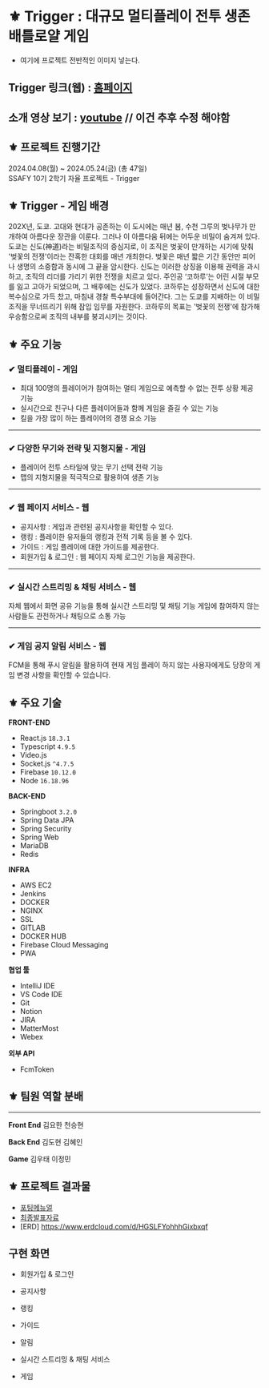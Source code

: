 # ⚜ Trigger : 대규모 멀티플레이 전투 생존 배틀로얄 게임

- 여기에 프로젝트 전반적인 이미지 넣는다.

## Trigger 링크(웹) : [홈페이지](https://trigger109.com)
## 소개 영상 보기 : [youtube](https://trigger109.com) // 이건 추후 수정 해야함


## ⚜ 프로젝트 진행기간
2024.04.08(월) ~ 2024.05.24(금) (총 47일) <br>
SSAFY 10기 2학기 자율 프로젝트 - Trigger
</br>

## ⚜ Trigger - 게임 배경

202X년, 도쿄. 고대와 현대가 공존하는 이 도시에는 매년 봄, 수천 그루의 벚나무가 만개하여 아름다운 장관을 이룬다. 그러나 이 아름다움 뒤에는 어두운 비밀이 숨겨져 있다. 도쿄는 신도(神道)라는 비밀조직의 중심지로, 이 조직은 벚꽃이 만개하는 시기에 맞춰 '벚꽃의 전쟁'이라는 잔혹한 대회를 매년 개최한다.
벚꽃은 매년 짧은 기간 동안만 피어나 생명의 소중함과 동시에 그 끝을 암시한다. 신도는 이러한 상징을 이용해 권력을 과시하고, 조직의 리더를 가리기 위한 전쟁을 치르고 있다.
주인공 ‘코하루’는 어린 시절 부모를 잃고 고아가 되었으며, 그 배후에는 신도가 있었다. 코하루는 성장하면서 신도에 대한 복수심으로 가득 찼고, 마침내 경찰 특수부대에 들어간다. 그는 도쿄를 지배하는 이 비밀조직을 무너뜨리기 위해 잠입 임무를 자원한다. 코하루의 목표는 '벚꽃의 전쟁'에 참가해 우승함으로써 조직의 내부를 붕괴시키는 것이다.

## ⚜ 주요 기능

### ✔ 멀티플레이 - 게임
- 최대 100명의 플레이어가 참여하는 멀티 게임으로 예측할 수 없는 전투 상황 제공 기능
- 실시간으로 친구나 다른 플레이어들과 함께 게임을 즐길 수 있는 기능
- 킬을 가장 많이 하는 플레이어의 경쟁 요소 기능

---
### ✔ 다양한 무기와 전략 및 지형지물 - 게임
- 플레이어 전투 스타일에 맞는 무기 선택 전략 기능
- 맵의 지형지물을 적극적으로 활용하여 생존 기능

---
### ✔ 웹 페이지 서비스 - 웹
- 공지사항 : 게임과 관련된 공지사항을 확인할 수 있다.
- 랭킹 : 플레이한 유저들의 랭킹과 전적 기록 등을 볼 수 있다.
- 가이드 : 게임 플레이에 대한 가이드를 제공한다.
- 회원가입 & 로그인 : 웹 페이지 자체 로그인 기능을 제공한다.

---
### ✔ 실시간 스트리밍 & 채팅 서비스 - 웹
 자체 웹에서 화면 공유 기능을 통해 실시간 스트리밍 및 채팅 기능 게임에 참여하지 않는 사람들도 관전하거나 채팅으로 소통 가능

---
### ✔ 게임 공지 알림 서비스 - 웹
 FCM을 통해 푸시 알림을 활용하여 현재 게임 플레이 하지 않는 사용자에게도 당장의 게임 변경 사항을 확인할 수 있습니다.



## ⚜ 주요 기술

**FRONT-END**
- React.js `18.3.1`
- Typescript `4.9.5`
- Video.js 
- Socket.js `^4.7.5`
- Firebase `10.12.0`
- Node `16.18.96`

**BACK-END**
- Springboot `3.2.0`
- Spring Data JPA
- Spring Security
- Spring Web
- MariaDB
- Redis

**INFRA**
- AWS EC2
- Jenkins
- DOCKER
- NGINX
- SSL
- GITLAB
- DOCKER HUB
- Firebase Cloud Messaging
- PWA


**협업 툴**
- IntelliJ IDE
- VS Code IDE
- Git
- Notion
- JIRA
- MatterMost
- Webex

**외부 API**
- FcmToken

## ⚜ 팀원 역할 분배
---
**Front End** 
김요한 천승현

**Back End**
김도현 김혜인

**Game**
김우태 이정민

## ⚜ 프로젝트 결과물
- [포팅메뉴얼](/exec/CI_CD_포팅메뉴얼.pdf)
- [최종발표자료](/exec/FLOWERING_최종_발표.pptx)
- [ERD] https://www.erdcloud.com/d/HGSLFYohhhGixbxqf

## 구현 화면
* 회원가입 & 로그인
  
* 공지사항

* 랭킹

* 가이드

* 알림

* 실시간 스트리밍 & 채팅 서비스

* 게임
